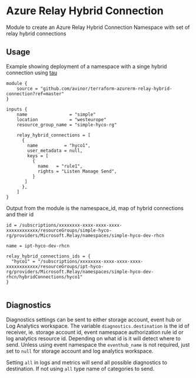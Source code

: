 # Azure Relay Hybrid Connection

Module to create an Azure Relay Hybrid Connection Namespace with set of relay hybrid connections


## Usage
Example showing deployment of a namespace with a singe hybrid connection using [tau](https://github.com/avinor/tau)

```hcl-terraform
module {
    source = "github.com/avinor/terraform-azurerm-relay-hybrid-connection?ref=master"
}

inputs {
    name                = "simple"
    location            = "westeurope"
    resource_group_name = "simple-hyco-rg"

    relay_hybrid_connections = [
      {
        name          = "hyco1",
        user_metadata = null,
        keys = [
          {
            name   = "rule1",
            rights = "Listen Manage Send",
          }
       ]
      },
    ]
}
```

Output from the module is the namespace_id, map of hybrid connections and their id

```hcl-terraform
id = /subscriptions/xxxxxxxx-xxxx-xxxx-xxxx-xxxxxxxxxxxx/resourceGroups/simple-hyco-rg/providers/Microsoft.Relay/namespaces/simple-hyco-dev-rhcn

name = ipt-hyco-dev-rhcn

relay_hybrid_connections_ids = {
  "hyco1" = "/subscriptions/xxxxxxxx-xxxx-xxxx-xxxx-xxxxxxxxxxxx/resourceGroups/ipt-hyco-rg/providers/Microsoft.Relay/namespaces/simple-hyco-dev-rhcn/hybridConnections/hyco1"
}


```

## Diagnostics

Diagnostics settings can be sent to either storage account, event hub or Log Analytics workspace. The variable `diagnostics.destination` is the id of receiver, ie. storage account id, event namespace authorization rule id or log analytics resource id. Depending on what id is it will detect where to send. Unless using event namespace the `eventhub_name` is not required, just set to `null` for storage account and log analytics workspace.

Setting `all` in logs and metrics will send all possible diagnostics to destination. If not using `all` type name of categories to send.